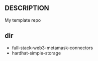 ## DESCRIPTION

My template repo

## dir

-   full-stack-web3-metamask-connectors
-   hardhat-simple-storage
